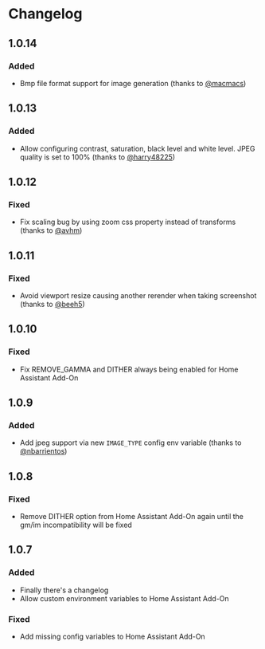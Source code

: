 # Changelog

## 1.0.14

### Added

* Bmp file format support for image generation (thanks to [@macmacs](https://github.com/macmacs))

## 1.0.13

### Added

* Allow configuring contrast, saturation, black level and white level. JPEG quality is set to 100% (thanks to [@harry48225](https://github.com/harry48225))

## 1.0.12

### Fixed

* Fix scaling bug by using zoom css property instead of transforms (thanks to [@avhm](https://github.com/avhm))

## 1.0.11

### Fixed

* Avoid viewport resize causing another rerender when taking screenshot (thanks to [@beeh5](https://github.com/beeh5))

## 1.0.10

### Fixed

* Fix REMOVE_GAMMA and DITHER always being enabled for Home Assistant Add-On

## 1.0.9

### Added

* Add jpeg support via new `IMAGE_TYPE` config env variable (thanks to [@nbarrientos](https://github.com/nbarrientos))

## 1.0.8

### Fixed

* Remove DITHER option from Home Assistant Add-On again until the gm/im incompatibility will be fixed

## 1.0.7

### Added

* Finally there's a changelog
* Allow custom environment variables to Home Assistant Add-On

### Fixed

* Add missing config variables to Home Assistant Add-On

